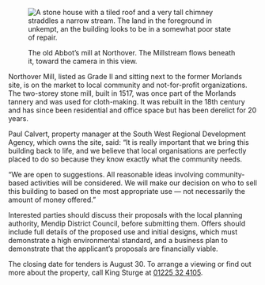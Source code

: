 <figure>
<img src="../northover-mill.jpg" alt="A stone house with a tiled roof and a very tall chimney straddles a narrow stream. The land in the foreground in unkempt, an the building looks to be in a somewhat poor state of repair.">
<figcaption>

The old Abbot’s mill at Northover. The Millstream flows beneath it,
toward the camera in this view.

</figcaption>
</figure>

Northover Mill, listed as Grade II and sitting next to the former
Morlands site, is on the market to local community and not-for-profit
organizations. The two-storey stone mill, built in 1517, was once part
of the Morlands tannery and was used for cloth-making. It was rebuilt in
the 18th century and has since been residential and office space but has
been derelict for 20 years.

Paul Calvert, property manager at the South West Regional Development
Agency, which owns the site, said: “It is really important that we bring
this building back to life, and we believe that local organisations are
perfectly placed to do so because they know exactly what the community
needs.

“We are open to suggestions. All reasonable ideas involving
community-based activities will be considered. We will make our decision
on who to sell this building to based on the most appropriate use — not
necessarily the amount of money offered.”

Interested parties should discuss their proposals with the local
planning authority, Mendip District Council, before submitting them.
Offers should include full details of the proposed use and initial
designs, which must demonstrate a high environmental standard, and a
business plan to demonstrate that the applicant’s proposals are
financially viable.

The closing date for tenders is August 30. To arrange a viewing or find
out more about the property, call King Sturge at [01225 32
4105](tel:+1441225324105).
